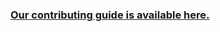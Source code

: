 ### [Our contributing guide is available here.](https://github.com/freeCodeCamp/freeCodeCamp/blob/master/CONTRIBUTING.md)
